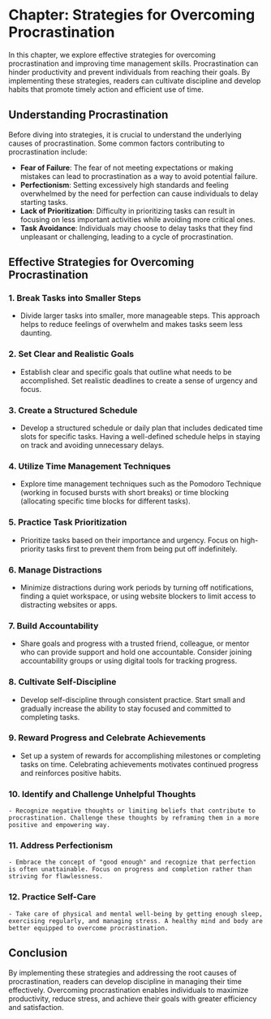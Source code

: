 Chapter: Strategies for Overcoming Procrastination
==================================================

In this chapter, we explore effective strategies for overcoming procrastination and improving time management skills. Procrastination can hinder productivity and prevent individuals from reaching their goals. By implementing these strategies, readers can cultivate discipline and develop habits that promote timely action and efficient use of time.

Understanding Procrastination
-----------------------------

Before diving into strategies, it is crucial to understand the underlying causes of procrastination. Some common factors contributing to procrastination include:

* **Fear of Failure**: The fear of not meeting expectations or making mistakes can lead to procrastination as a way to avoid potential failure.
* **Perfectionism**: Setting excessively high standards and feeling overwhelmed by the need for perfection can cause individuals to delay starting tasks.
* **Lack of Prioritization**: Difficulty in prioritizing tasks can result in focusing on less important activities while avoiding more critical ones.
* **Task Avoidance**: Individuals may choose to delay tasks that they find unpleasant or challenging, leading to a cycle of procrastination.

Effective Strategies for Overcoming Procrastination
---------------------------------------------------

### 1. **Break Tasks into Smaller Steps**

* Divide larger tasks into smaller, more manageable steps. This approach helps to reduce feelings of overwhelm and makes tasks seem less daunting.

### 2. **Set Clear and Realistic Goals**

* Establish clear and specific goals that outline what needs to be accomplished. Set realistic deadlines to create a sense of urgency and focus.

### 3. **Create a Structured Schedule**

* Develop a structured schedule or daily plan that includes dedicated time slots for specific tasks. Having a well-defined schedule helps in staying on track and avoiding unnecessary delays.

### 4. **Utilize Time Management Techniques**

* Explore time management techniques such as the Pomodoro Technique (working in focused bursts with short breaks) or time blocking (allocating specific time blocks for different tasks).

### 5. **Practice Task Prioritization**

* Prioritize tasks based on their importance and urgency. Focus on high-priority tasks first to prevent them from being put off indefinitely.

### 6. **Manage Distractions**

* Minimize distractions during work periods by turning off notifications, finding a quiet workspace, or using website blockers to limit access to distracting websites or apps.

### 7. **Build Accountability**

* Share goals and progress with a trusted friend, colleague, or mentor who can provide support and hold one accountable. Consider joining accountability groups or using digital tools for tracking progress.

### 8. **Cultivate Self-Discipline**

* Develop self-discipline through consistent practice. Start small and gradually increase the ability to stay focused and committed to completing tasks.

### 9. **Reward Progress and Celebrate Achievements**

* Set up a system of rewards for accomplishing milestones or completing tasks on time. Celebrating achievements motivates continued progress and reinforces positive habits.

### 10. **Identify and Challenge Unhelpful Thoughts**

    - Recognize negative thoughts or limiting beliefs that contribute to procrastination. Challenge these thoughts by reframing them in a more positive and empowering way.

### 11. **Address Perfectionism**

    - Embrace the concept of "good enough" and recognize that perfection is often unattainable. Focus on progress and completion rather than striving for flawlessness.

### 12. **Practice Self-Care**

    - Take care of physical and mental well-being by getting enough sleep, exercising regularly, and managing stress. A healthy mind and body are better equipped to overcome procrastination.

Conclusion
----------

By implementing these strategies and addressing the root causes of procrastination, readers can develop discipline in managing their time effectively. Overcoming procrastination enables individuals to maximize productivity, reduce stress, and achieve their goals with greater efficiency and satisfaction.
